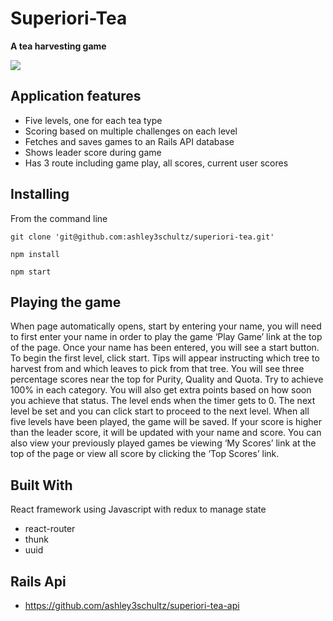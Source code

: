 # Superiori-Tea
**A tea harvesting game**

![](screenshot.png)

## Application features
 - Five levels, one for each tea type
 - Scoring based on multiple challenges on each level
 - Fetches and saves games to an Rails API database
 - Shows leader score during game
 - Has 3 route including game play, all scores, current user scores

## Installing
From the command line
  ```
  git clone 'git@github.com:ashley3schultz/superiori-tea.git'
  ```
  ```
  npm install
  ```
  ```
  npm start
  ```

## Playing the game
When page automatically opens, start by entering your name, you will need to first enter your name in order to play the game ‘Play Game’ link at the top of the page. Once your name has been entered, you will see a start button. To begin the first level, click start. Tips will appear instructing which tree to harvest from and which leaves to pick from that tree. You will see three percentage scores near the top for Purity, Quality and Quota. Try to achieve 100% in each category. You will also get extra points based on how soon you achieve that status. The level ends when the timer gets to 0. The next level be set and you can click start to proceed to the next level. When all five levels have been played, the game will be saved. If your score is higher than the leader score, it will be updated with your name and score. You can also view your previously played games be viewing ‘My Scores’ link at the top of the page or view all score by clicking the ‘Top Scores’ link.

## Built With
React framework using Javascript with redux to manage state
 - react-router
 - thunk
 - uuid

## Rails Api
 - https://github.com/ashley3schultz/superiori-tea-api
